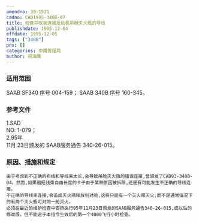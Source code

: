 ```yaml
---
amendno: 39-1521  
cadno: CAD1995-340B-07  
title: 检查并改装连接发动机吊舱灭火瓶的导线  
publishdate: 1995-12-04  
effdate: 1995-12-05  
tags: ["340B"]  
pns: []  
categories: 中南管理局  
author: 祝海鹰  
---
```

  
### 适用范围  
SAAB SF340 序号 004-159；
SAAB 340B 序号 160-345。  
  
<!--more-->  
### 参考文件  
1.SAD  
NO: 1-079；  
 2.95年  
11月 23日颁发的 SAAB服务通告 340-26-015。  
  
### 原因、措施和规定  
    由于考虑到不正确的布线和导线束太长,会导致吊舱灭火瓶的错误连接,曾颁发了CAD93-340B-04。然而,如果缩短线束自由长度的卡子由于某种原因被拆除,还是有可能发生不正确的导线连接。  
    不正确的导线束连接,会造成灭火瓶释放到对舱,这样只能有一个灭火瓶灭火,而不是通常情况下的有两个灭火瓶可对同一舱灭火。  
    必须在最近的维护检查中安排执行95年11月23日颁发的SAAB服务通告340-26-015,或以后的修改版。但不能迟于本指令生效后的第一个4000飞行小时检查。  
